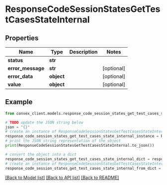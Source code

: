 # ResponseCodeSessionStatesGetTestCasesStateInternal


## Properties

Name | Type | Description | Notes
------------ | ------------- | ------------- | -------------
**status** | **str** |  | 
**error_message** | **str** |  | [optional] 
**error_data** | **object** |  | [optional] 
**value** | **object** |  | [optional] 

## Example

```python
from convex_client.models.response_code_session_states_get_test_cases_state_internal import ResponseCodeSessionStatesGetTestCasesStateInternal

# TODO update the JSON string below
json = "{}"
# create an instance of ResponseCodeSessionStatesGetTestCasesStateInternal from a JSON string
response_code_session_states_get_test_cases_state_internal_instance = ResponseCodeSessionStatesGetTestCasesStateInternal.from_json(json)
# print the JSON string representation of the object
print(ResponseCodeSessionStatesGetTestCasesStateInternal.to_json())

# convert the object into a dict
response_code_session_states_get_test_cases_state_internal_dict = response_code_session_states_get_test_cases_state_internal_instance.to_dict()
# create an instance of ResponseCodeSessionStatesGetTestCasesStateInternal from a dict
response_code_session_states_get_test_cases_state_internal_from_dict = ResponseCodeSessionStatesGetTestCasesStateInternal.from_dict(response_code_session_states_get_test_cases_state_internal_dict)
```
[[Back to Model list]](../README.md#documentation-for-models) [[Back to API list]](../README.md#documentation-for-api-endpoints) [[Back to README]](../README.md)


